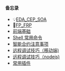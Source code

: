 #### 备忘录

- 💡[EDA_CEP_SOA](https://github.com/cristicmf/curious-cat/blob/master/FP_EDA.md)
- 🥝[FP_FRP](https://github.com/cristicmf/curious-cat/blob/master/%E8%AE%B2%E8%AE%B2FRP_FP.md)
- [前端基础](https://github.com/cristicmf/knitmesh/blob/master/Web.md)
- [Shell 常用命令](https://github.com/cristicmf/knitmesh/blob/master/Shell.md)
- [智能合约注意事项](https://github.com/cristicmf/knitmesh/blob/master/SmartContract.md)
- [远程调试技巧（移动端)](https://github.com/cristicmf/knitmesh/blob/master/%E8%BF%9C%E7%A8%8B%E8%B0%83%E8%AF%95%EF%BC%88%E7%A7%BB%E5%8A%A8%E7%AB%AF%EF%BC%89)
- [远程调试技巧（nodejs)](https://github.com/cristicmf/knitmesh/blob/master/%E8%BF%9C%E7%A8%8B%E8%B0%83%E8%AF%95%E6%8A%80%E5%B7%A7%EF%BC%88nodejs%EF%BC%89)
- [常用插件](https://github.com/cristicmf/curious-cat/blob/master/%E5%B8%B8%E7%94%A8%E6%8F%92%E4%BB%B6.md)
